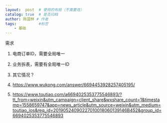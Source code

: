 ```yaml
---
layout:  post  # 使用的布局（不需要改）
catalog: true  # 是否归档
author: 陈国林 # 作者
tags:          #标签
    - 基础
---
```


需求
1. 电商订单ID，需要全局唯一
2. 业务拆表，需要有全局唯一ID
3. 其它情况？

1. https://www.wukong.com/answer/6694453928257405195/
2. https://www.toutiao.com/a6694025353775546893/?tt_from=weixin&utm_campaign=client_share&wxshare_count=1&timestamp=1558659747&app=news_article&utm_source=weixin&utm_medium=toutiao_ios&req_id=20190524090227010018060139146B452&group_id=6694025353775546893
